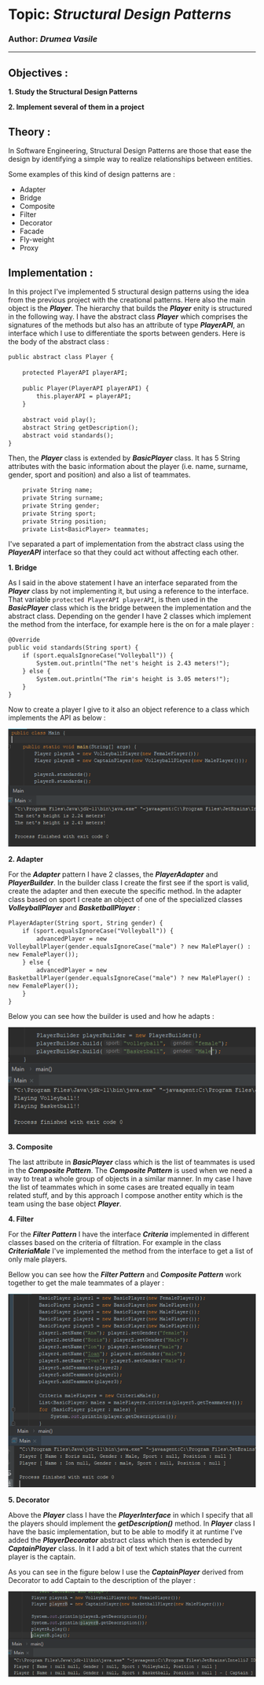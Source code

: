 # Topic: *Structural Design Patterns*
### Author: *Drumea Vasile*
------
## Objectives :
__1. Study the Structural Design Patterns__

__2. Implement several of them in a project__

## Theory :
In Software Engineering, Structural Design Patterns are those that ease the design by identifying a simple way to realize relationships between entities.

Some examples of this kind of design patterns are :

   * Adapter
   * Bridge
   * Composite
   * Filter
   * Decorator
   * Facade
   * Fly-weight
   * Proxy
   
## Implementation :
In this project I've implemented 5 structural design patterns using the idea from the previous project with the creational patterns. Here also the main object is the _**Player**_. The hierarchy that builds the _**Player**_ enity is structured in the following way. I have the abstract class _**Player**_ which comprises the signatures of the methods but also has an attribute of type _**PlayerAPI**_, an interface which I use to differentiate the sports between genders. Here is the body of the abstract class :

```
public abstract class Player {

    protected PlayerAPI playerAPI;
    
    public Player(PlayerAPI playerAPI) {
        this.playerAPI = playerAPI;
    }

    abstract void play();
    abstract String getDescription();
    abstract void standards();
}
```

Then, the _**Player**_ class is extended by _**BasicPlayer**_ class. It has 5 String attributes with the basic information about the player (i.e. name, surname, gender, sport and position) and also a list of teammates.

~~~
    private String name;
    private String surname;
    private String gender;
    private String sport;
    private String position;
    private List<BasicPlayer> teammates;
~~~

I've separated a part of implementation from the abstract class using the _**PlayerAPI**_ interface so that they could act without affecting each other. 

__1. Bridge__

As I said in the above statement I have an interface separated from the _**Player**_ class by not implementing it, but using a reference to the interface. That variable ```protected PlayerAPI playerAPI```, is then used in the _**BasicPlayer**_ class which is the bridge between the implementation and the abstract class. Depending on the gender I have 2 classes which implement the method from the interface, for example here is the on for a male player : 

```
@Override
public void standards(String sport) {
    if (sport.equalsIgnoreCase("Volleyball")) {
        System.out.println("The net's height is 2.43 meters!");
    } else {
        System.out.println("The rim's height is 3.05 meters!");
    }
}
```

Now to create a player I give to it also an object reference to a class which implements the API as below :

![](/images/SecondLab/Capture.PNG)

__2. Adapter__ 

For the _**Adapter**_ pattern I have 2 classes, the _**PlayerAdapter**_ and _**PlayerBuilder**_. In the builder class I create the first see if the sport is valid, create the adapter and then execute the specific method. In the adapter class based on sport I create an object of one of the specialized classes _**VolleyballPlayer**_ and _**BasketballPlayer**_ : 

```
PlayerAdapter(String sport, String gender) {
    if (sport.equalsIgnoreCase("Volleyball")) {
        advancedPlayer = new VolleyballPlayer(gender.equalsIgnoreCase("male") ? new MalePlayer() : new FemalePlayer());
    } else {
        advancedPlayer = new BasketballPlayer(gender.equalsIgnoreCase("male") ? new MalePlayer() : new FemalePlayer());
    }
}
```

Below you can see how the builder is used and how he adapts : 

![](/images/SecondLab/Capture1.PNG)

__3. Composite__

The last attribute in _**BasicPlayer**_ class which is the list of teammates is used in the _**Composite Pattern**_. The _**Composite Pattern**_ is used when we need a way to treat a whole group of objects in a similar manner. In my case I have the list of teammates which in some cases are treated equally in team related stuff, and by this approach I compose another entity which is the team using the base object _**Player**_.

__4. Filter__

For the _**Filter Pattern**_ I have the interface _**Criteria**_ implemented in different classes based on the criteria of filtration. For example in the class _**CriteriaMale**_ I've implemented the method from the interface to get a list of only male players.

Bellow you can see how the _**Filter Pattern**_ and _**Composite Pattern**_ work together to get the male teammates of a player : 

![](/images/SecondLab/Capture2.PNG)

__5. Decorator__

Above the _**Player**_ class I have the _**PlayerInterface**_ in which I specify that all the players should implement the  _**getDescription()**_ method. In  _**Player**_ class I have the basic implementation, but to be able to modify it at runtime I've added the  _**PlayerDecorator**_ abstract class which then is extended by  _**CaptainPlayer**_ class. In it I add a bit of text which states that the current player is the captain. 

As you can see in the figure below I use the _**CaptainPlayer**_ derived from Decorator to add Captain to the description of the player : 

![](/images/SecondLab/Capture3.PNG)
